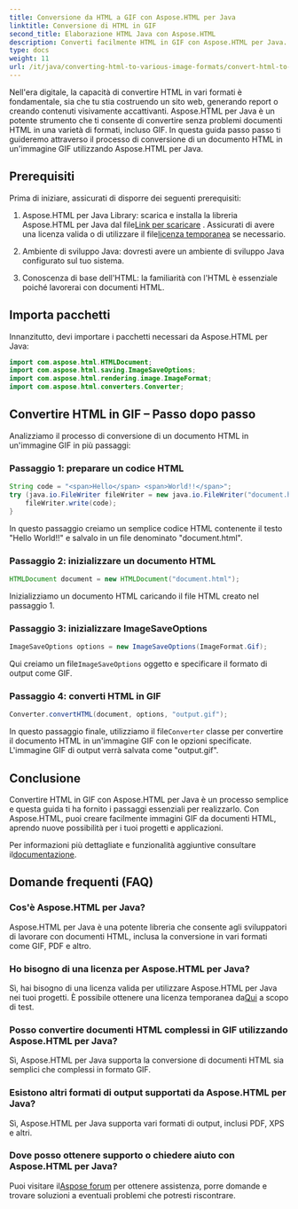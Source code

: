 ```yaml
---
title: Conversione da HTML a GIF con Aspose.HTML per Java
linktitle: Conversione di HTML in GIF
second_title: Elaborazione HTML Java con Aspose.HTML
description: Converti facilmente HTML in GIF con Aspose.HTML per Java. Crea immagini straordinarie da documenti HTML. Inizia ora!
type: docs
weight: 11
url: /it/java/converting-html-to-various-image-formats/convert-html-to-gif/
---
```


Nell'era digitale, la capacità di convertire HTML in vari formati è fondamentale, sia che tu stia costruendo un sito web, generando report o creando contenuti visivamente accattivanti. Aspose.HTML per Java è un potente strumento che ti consente di convertire senza problemi documenti HTML in una varietà di formati, incluso GIF. In questa guida passo passo ti guideremo attraverso il processo di conversione di un documento HTML in un'immagine GIF utilizzando Aspose.HTML per Java.

## Prerequisiti

Prima di iniziare, assicurati di disporre dei seguenti prerequisiti:

1. Aspose.HTML per Java Library: scarica e installa la libreria Aspose.HTML per Java dal file[Link per scaricare](https://releases.aspose.com/html/java/) . Assicurati di avere una licenza valida o di utilizzare il file[licenza temporanea](https://purchase.aspose.com/temporary-license/) se necessario.

2. Ambiente di sviluppo Java: dovresti avere un ambiente di sviluppo Java configurato sul tuo sistema.

3. Conoscenza di base dell'HTML: la familiarità con l'HTML è essenziale poiché lavorerai con documenti HTML.

## Importa pacchetti

Innanzitutto, devi importare i pacchetti necessari da Aspose.HTML per Java:

```java
import com.aspose.html.HTMLDocument;
import com.aspose.html.saving.ImageSaveOptions;
import com.aspose.html.rendering.image.ImageFormat;
import com.aspose.html.converters.Converter;
```

## Convertire HTML in GIF – Passo dopo passo

Analizziamo il processo di conversione di un documento HTML in un'immagine GIF in più passaggi:

### Passaggio 1: preparare un codice HTML

```java
String code = "<span>Hello</span> <span>World!!</span>";
try (java.io.FileWriter fileWriter = new java.io.FileWriter("document.html")) {
    fileWriter.write(code);
}
```

In questo passaggio creiamo un semplice codice HTML contenente il testo "Hello World!!" e salvalo in un file denominato "document.html".

### Passaggio 2: inizializzare un documento HTML

```java
HTMLDocument document = new HTMLDocument("document.html");
```

Inizializziamo un documento HTML caricando il file HTML creato nel passaggio 1.

### Passaggio 3: inizializzare ImageSaveOptions

```java
ImageSaveOptions options = new ImageSaveOptions(ImageFormat.Gif);
```

 Qui creiamo un file`ImageSaveOptions` oggetto e specificare il formato di output come GIF.

### Passaggio 4: converti HTML in GIF

```java
Converter.convertHTML(document, options, "output.gif");
```

 In questo passaggio finale, utilizziamo il file`Converter` classe per convertire il documento HTML in un'immagine GIF con le opzioni specificate. L'immagine GIF di output verrà salvata come "output.gif".

## Conclusione

Convertire HTML in GIF con Aspose.HTML per Java è un processo semplice e questa guida ti ha fornito i passaggi essenziali per realizzarlo. Con Aspose.HTML, puoi creare facilmente immagini GIF da documenti HTML, aprendo nuove possibilità per i tuoi progetti e applicazioni.

 Per informazioni più dettagliate e funzionalità aggiuntive consultare il[documentazione](https://reference.aspose.com/html/java/).

## Domande frequenti (FAQ)

### Cos'è Aspose.HTML per Java?
   Aspose.HTML per Java è una potente libreria che consente agli sviluppatori di lavorare con documenti HTML, inclusa la conversione in vari formati come GIF, PDF e altro.

### Ho bisogno di una licenza per Aspose.HTML per Java?
 Sì, hai bisogno di una licenza valida per utilizzare Aspose.HTML per Java nei tuoi progetti. È possibile ottenere una licenza temporanea da[Qui](https://purchase.aspose.com/temporary-license/) a scopo di test.

### Posso convertire documenti HTML complessi in GIF utilizzando Aspose.HTML per Java?
Sì, Aspose.HTML per Java supporta la conversione di documenti HTML sia semplici che complessi in formato GIF.

### Esistono altri formati di output supportati da Aspose.HTML per Java?
Sì, Aspose.HTML per Java supporta vari formati di output, inclusi PDF, XPS e altri.

### Dove posso ottenere supporto o chiedere aiuto con Aspose.HTML per Java?
 Puoi visitare il[Aspose forum](https://forum.aspose.com/) per ottenere assistenza, porre domande e trovare soluzioni a eventuali problemi che potresti riscontrare.